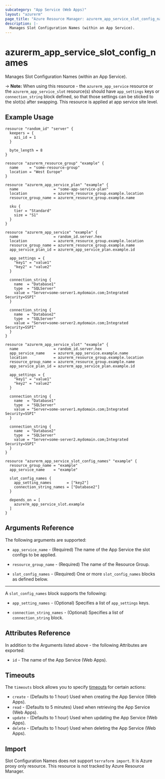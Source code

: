 ```yaml
---
subcategory: "App Service (Web Apps)"
layout: "azurerm"
page_title: "Azure Resource Manager: azurerm_app_service_slot_config_names"
description: |-
  Manages Slot Configuration Names (within an App Service).
---
```


# azurerm_app_service_slot_config_names

Manages Slot Configuration Names (within an App Service).

-> **Note:** When using this resource - the `azurerm_app_service` resource or the `azurerm_app_service_slot` resource(s) should have `app_settings` keys or `connection_string` block defined, so that those settings can be sticked to the slot(s) after swapping. This resource is applied at app service site level.

## Example Usage

```hcl
resource "random_id" "server" {
  keepers = {
    azi_id = 1
  }

  byte_length = 8
}

resource "azurerm_resource_group" "example" {
  name     = "some-resource-group"
  location = "West Europe"
}

resource "azurerm_app_service_plan" "example" {
  name                = "some-app-service-plan"
  location            = azurerm_resource_group.example.location
  resource_group_name = azurerm_resource_group.example.name

  sku {
    tier = "Standard"
    size = "S1"
  }
}

resource "azurerm_app_service" "example" {
  name                = random_id.server.hex
  location            = azurerm_resource_group.example.location
  resource_group_name = azurerm_resource_group.example.name
  app_service_plan_id = azurerm_app_service_plan.example.id

  app_settings = {
    "key1" = "value1"
    "key2" = "value2"
  }

  connection_string {
    name  = "Database1"
    type  = "SQLServer"
    value = "Server=some-server1.mydomain.com;Integrated Security=SSPI"
  }

  connection_string {
    name  = "Database2"
    type  = "SQLServer"
    value = "Server=some-server2.mydomain.com;Integrated Security=SSPI"
  }
}

resource "azurerm_app_service_slot" "example" {
  name                = random_id.server.hex
  app_service_name    = azurerm_app_service.example.name
  location            = azurerm_resource_group.example.location
  resource_group_name = azurerm_resource_group.example.name
  app_service_plan_id = azurerm_app_service_plan.example.id

  app_settings = {
    "key1" = "value1"
    "key2" = "value2"
  }

  connection_string {
    name  = "Database1"
    type  = "SQLServer"
    value = "Server=some-server1.mydomain.com;Integrated Security=SSPI"
  }

  connection_string {
    name  = "Database2"
    type  = "SQLServer"
    value = "Server=some-server2.mydomain.com;Integrated Security=SSPI"
  }
}

resource "azurerm_app_service_slot_config_names" "example" {
  resource_group_name = "example"
  app_service_name    = "example"

  slot_config_names {
    app_setting_names       = ["key2"]
    connection_string_names = ["Database2"]
  }

  depends_on = [
    azurerm_app_service_slot.example
  ]
}
```

## Arguments Reference

The following arguments are supported:

* `app_service_name` - (Required) The name of the App Service the slot configs to be applied.

* `resource_group_name` - (Required) The name of the Resource Group.

* `slot_config_names` - (Required) One or more `slot_config_names` blocks as defined below.

---

A `slot_config_names` block supports the following:

* `app_setting_names` - (Optional) Specifies a list of `app_settings` keys.

* `connection_string_names` - (Optional) Specifies a list of `connection_string` block.

## Attributes Reference

In addition to the Arguments listed above - the following Attributes are exported: 

* `id` - The name of the App Service (Web Apps).

## Timeouts

The `timeouts` block allows you to specify [timeouts](https://www.terraform.io/docs/configuration/resources.html#timeouts) for certain actions:

* `create` - (Defaults to 1 hour) Used when creating the App Service (Web Apps).
* `read` - (Defaults to 5 minutes) Used when retrieving the App Service (Web Apps).
* `update` - (Defaults to 1 hour) Used when updating the App Service (Web Apps).
* `delete` - (Defaults to 1 hour) Used when deleting the App Service (Web Apps).

## Import

Slot Configuration Names does not support `terraform import`. It is Azure proxy only resource. This resource is not tracked by Azure Resource Manager.
